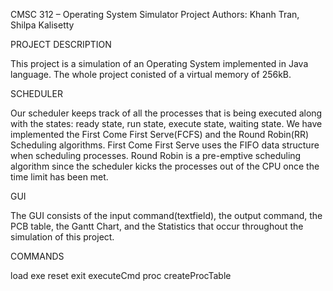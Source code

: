 CMSC 312 – Operating System Simulator Project
Authors: Khanh Tran, Shilpa Kalisetty

PROJECT DESCRIPTION

This project is a simulation of an Operating System implemented in Java language. The whole project conisted of a virtual memory of 256kB.



SCHEDULER

Our scheduler keeps track of all the processes that is being executed along with the states: ready state, run state, execute state, waiting state. We have implemented the First Come First Serve(FCFS) and the Round Robin(RR) Scheduling algorithms. First Come First Serve uses the FIFO data structure when scheduling processes. Round Robin is a pre-emptive scheduling algorithm since the scheduler kicks the processes out of the CPU once the time limit has been met. 

GUI

The GUI consists of the input command(textfield), the output command, the PCB table, the Gantt Chart, and the Statistics that occur throughout the simulation of this project.


COMMANDS 

load
exe
reset
exit
executeCmd
proc
createProcTable

